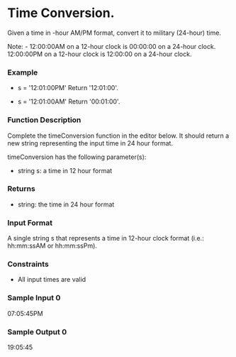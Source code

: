 # Time Conversion.

Given a time in -hour AM/PM format, convert it to military (24-hour) time.

Note: - 12:00:00AM on a 12-hour clock is 00:00:00 on a 24-hour clock.
 12:00:00PM on a 12-hour clock is 12:00:00 on a 24-hour clock.

### Example

* s = '12:01:00PM'
Return '12:01:00'.

* s = '12:01:00AM'
Return '00:01:00'.

### Function Description

Complete the timeConversion function in the editor below. It should return a new string representing the input time in 24 hour format.

timeConversion has the following parameter(s):

* string s: a time in 12 hour format
### Returns
* string: the time in 24 hour format

### Input Format

A single string s that represents a time in 12-hour clock format (i.e.: hh:mm:ssAM or hh:mm:ssPm).

### Constraints

* All input times are valid
### Sample Input 0

07:05:45PM

### Sample Output 0

19:05:45